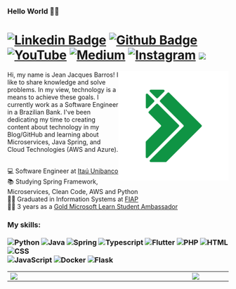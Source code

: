 ### Hello World 🐱‍💻 
# [![Linkedin Badge](https://img.shields.io/badge/-LinkedIn-0077B5?style=flat&logo=Linkedin&logoColor=white&link=https://www.linkedin.com/in/jjean-jacques10/)](https://www.linkedin.com/in/jjean-jacques10/) [![Github Badge](https://img.shields.io/badge/-Github-242A2D?style=flat&logo=Github&logoColor=white&link=https://github.com/jjeanjacques10/)](https://github.com/jjeanjacques10/) [![YouTube](https://img.shields.io/badge/-Youtube-FF0000?style=flat&logo=youtube&logoColor=white&link=https://www.youtube.com/channel/UCdmQOk2zNiiPlOc0p-Mtj5A?view_as=subscriber)](https://www.youtube.com/channel/UCdmQOk2zNiiPlOc0p-Mtj5A?view_as=subscriber) [![Medium](https://img.shields.io/badge/-medium-242A2D?style=flat&logo=medium&logoColor=white&link=https://jjeanjacques10.medium.com)](https://jjeanjacques10.medium.com) [![Instagram](https://img.shields.io/badge/-instagram-D42F8A?style=flat&logo=instagram&logoColor=white&link=https://www.instagram.com/jjean_dev)](https://www.instagram.com/jjean_dev) ![](https://komarev.com/ghpvc/?username=jjeanjacques10)

<img src="./jjean-dev-logo-v1-04.png" min-width="250px" max-width="250px" width="250px" align="right" alt="Logo jjean_dev png">

<p align="left"> 
Hi, my name is Jean Jacques Barros! I like to share knowledge and solve problems. In my view, technology is a means to achieve these goals. I currently work as a Software Engineer in a Brazilian Bank. I've been dedicating my time to creating content about technology in my Blog/GitHub and learning about Microservices, Java Spring, and Cloud Technologies (AWS and Azure). <br> <br>

💻 Software Engineer at [Itaú Unibanco](https://www.itau.com.br/)<br>
📚 Studying Spring Framework, Microservices, Clean Code, AWS and Python<br>
👨‍💻 Graduated in Information Systems at [FIAP](https://www.fiap.com.br/)<br>
🐱‍💻 3 years as a [Gold Microsoft Learn Student Ambassador](https://studentambassadors.microsoft.com/en-US/profile/3841)<br>
</p>

### My skills: <br/> <br/> ![Python](https://img.shields.io/badge/-Python-0077B5?style=flat&logoColor=white&logo=python) ![Java](https://img.shields.io/badge/-Java-ff961f?style=flat&logoColor=white&logo=java) ![Spring](https://img.shields.io/badge/-Spring-00d10d?style=flat&logoColor=white&logo=spring) ![Typescript](https://img.shields.io/badge/-Typescript-ffdd19?style=flat&logoColor=white&logo=typescript&color=3178C6) ![Flutter](https://img.shields.io/badge/-flutter-45D1FD?style=flat&logoColor=white&logo=flutter) ![PHP](https://img.shields.io/badge/-php-7478AE?style=flat&logoColor=white&logo=php) ![HTML](https://img.shields.io/badge/-HTML-ff0d00?style=flat&logoColor=white&logo=html5) ![CSS](https://img.shields.io/badge/-CSS-196eff?style=flat&logoColor=white&logo=css3) <br/> ![JavaScript](https://img.shields.io/badge/-JavaScript-ffdd19?style=flat&logoColor=white&logo=javascript) ![Docker](https://img.shields.io/badge/-docker-1090D1?style=flat&logoColor=white&logo=docker) ![Flask](https://img.shields.io/badge/-flask-000000?style=flat&logoColor=white&logo=flask)


<center>
  <table>
    <tr>
        <td><img width="400px" align="left" src="https://github-readme-stats.vercel.app/api/top-langs/?username=jjeanjacques10&hide=html,TSQL,CSS,PLSQL,SCSS,Jupyter%20Notebook&layout=compact&count_private=true&langs_count=8" /></td>
        <td><img width="495px" align="left" src="https://github-readme-stats.vercel.app/api?username=jjeanjacques10&show_icons=true&count_private=true" /></td>
    </tr>   
  </table>
</center>
